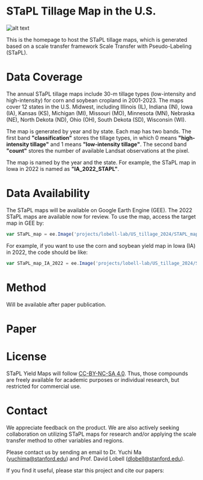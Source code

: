 # STaPL Tillage Map in the U.S.

![alt text]([https://github.com/yuchima8/QDANN_Yield_Map/blob/76832033ddc067b7c29981288bfe6b899fe057cf/QDANN_yield_map.png](https://github.com/yuchima8/STaPL/blob/main/Fig4_STAPL_Tillage_Maps.png))

This is the homepage to host the STaPL tillage maps, which is generated based on a scale transfer framework Scale Transfer with Pseudo-Labeling (STaPL).

# Data Coverage

The annual STaPL tillage maps include 30-m tillage types (low-intensity and high-intensity) for corn and soybean cropland in 2001-2023. The maps cover 12 states in the U.S. Midwest, including Illinois (IL), Indiana (IN), Iowa (IA), Kansas (KS), Michigan (MI), Missouri (MO), Minnesota (MN), Nebraska (NE), North Dekota (ND), Ohio (OH), South Dekota (SD), Wisconsin (WI). 


The map is generated by year and by state. Each map has two bands. The first band __"classification"__ stores the tillage types, in which 0 means __"high-intensity tillage"__ and 1 means __"low-intensity tillage"__. The second band __"count"__ stores the number of available Landsat observations at the pixel.

The map is named by the year and the state. For example, the STaPL map in Iowa in 2022 is named as __"IA_2022_STAPL"__.

# Data Availability

The STaPL maps will be available on Google Earth Engine (GEE). The 2022 STaPL maps are available now for review. To use the map, access the target map in GEE by: 

```javascript
var STaPL_map = ee.Image('projects/lobell-lab/US_tillage_2024/STAPL_maps/' + image_name)
```

For example, if you want to use the corn and soybean yield map in Iowa (IA) in 2022, the code should be like:

```javascript
var STaPL_map_IA_2022 = ee.Image('projects/lobell-lab/US_tillage_2024/STAPL_maps/IA_2022_STAPL')
```

# Method 

Will be available after paper publication. 

# Paper



# License

STaPL Yield Maps will follow [CC-BY-NC-SA 4.0](https://github.com/yuchima8/QDANN_Yield_Map/blob/main/CC-BY-NC-SA-4.0.txt). Thus, those compounds are freely available for academic purposes or individual research, but restricted for commercial use.

# Contact

We appreciate feedback on the product. We are also actively seeking collaboration on utilizing STaPL maps for research and/or applying the scale transfer method to other variables and regions. 

Please contact us by sending an email to Dr. Yuchi Ma (yuchima@stanford.edu) and Prof. David Lobell (dlobell@stanford.edu).

If you find it useful, please star this project and cite our papers:

